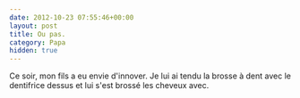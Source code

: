 ```yaml
---
date: 2012-10-23 07:55:46+00:00
layout: post
title: Ou pas.
category: Papa
hidden: true
---
```


Ce soir, mon fils a eu envie d'innover. Je lui ai tendu la brosse à dent avec le dentifrice dessus et lui s'est brossé les cheveux avec.

